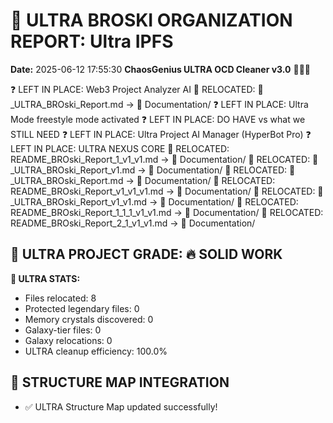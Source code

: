 # 🌌 ULTRA BROSKI ORGANIZATION REPORT: Ultra IPFS
**Date:** 2025-06-12 17:55:30
**ChaosGenius ULTRA OCD Cleaner v3.0** 🧠💜🌌

❓ LEFT IN PLACE: Web3 Project Analyzer AI
📁 RELOCATED: 🌌_ULTRA_BROski_Report.md → 📝 Documentation/
❓ LEFT IN PLACE: Ultra Mode freestyle mode activated
❓ LEFT IN PLACE: DO HAVE vs what we STILL NEED
❓ LEFT IN PLACE: Ultra Project AI Manager (HyperBot Pro)
❓ LEFT IN PLACE: ULTRA NEXUS CORE
📁 RELOCATED: README_BROski_Report_1_v1_v1.md → 📝 Documentation/
📁 RELOCATED: 🌌_ULTRA_BROski_Report_v1.md → 📝 Documentation/
📁 RELOCATED: 🌌_ULTRA_BROski_Report.md → 📝 Documentation/
📁 RELOCATED: README_BROski_Report_v1_v1_v1.md → 📝 Documentation/
📁 RELOCATED: 🌌_ULTRA_BROski_Report_v1_v1.md → 📝 Documentation/
📁 RELOCATED: README_BROski_Report_1_1_1_v1_v1.md → 📝 Documentation/
📁 RELOCATED: README_BROski_Report_2_1_v1_v1.md → 📝 Documentation/

## 🌌 ULTRA PROJECT GRADE: 🔥 SOLID WORK
**🧠 ULTRA STATS:**
- Files relocated: 8
- Protected legendary files: 0
- Memory crystals discovered: 0
- Galaxy-tier files: 0
- Galaxy relocations: 0
- ULTRA cleanup efficiency: 100.0%

## 🔄 STRUCTURE MAP INTEGRATION
- ✅ ULTRA Structure Map updated successfully!
